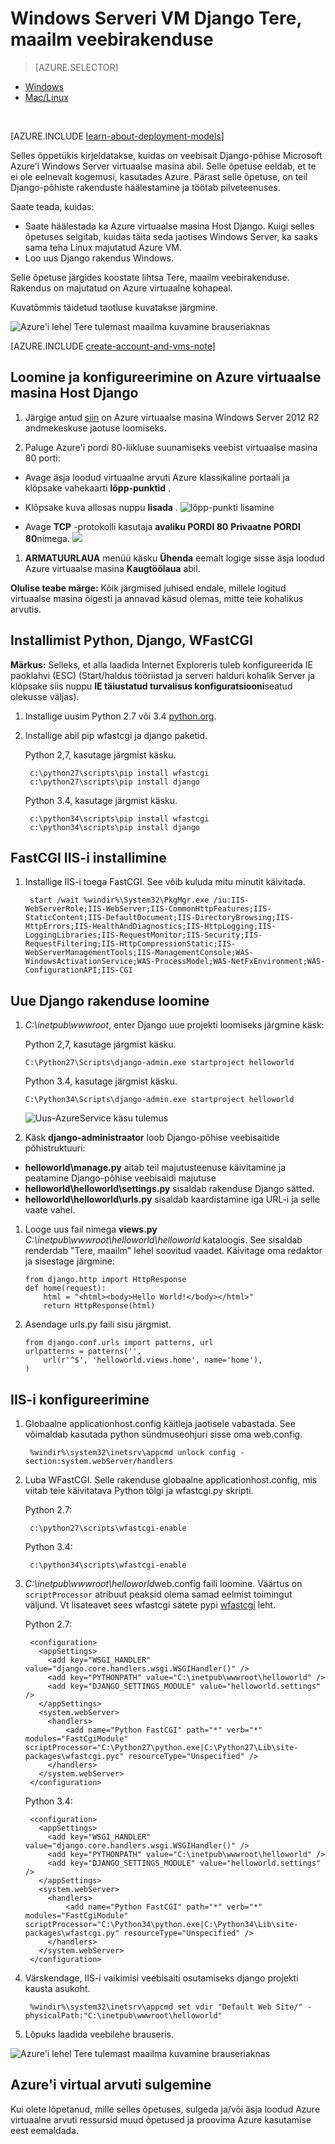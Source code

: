 <properties
    pageTitle="Python web app Django | Microsoft Azure'i"
    description="Selle õpetuse õpetab, kuidas majutada Django põhinev veebisaiti Azure Windows Server 2012 R2 andmekeskuse virtuaalse masina näidise klassikaline juurutamise abil."
    services="virtual-machines-windows"
    documentationCenter="python"
    authors="huguesv"
    manager="wpickett"
    editor=""
    tags="azure-service-management"/>


<tags 
    ms.service="virtual-machines-windows" 
    ms.workload="web" 
    ms.tgt_pltfrm="vm-windows" 
    ms.devlang="python" 
    ms.topic="article" 
    ms.date="08/04/2015" 
    ms.author="huvalo"/>


# <a name="django-hello-world-web-application-on-a-windows-server-vm"></a>Windows Serveri VM Django Tere, maailm veebirakenduse

> [AZURE.SELECTOR]
- [Windows](virtual-machines-windows-classic-python-django-web-app.md)
- [Mac/Linux](virtual-machines-linux-python-django-web-app.md)

<br>

[AZURE.INCLUDE [learn-about-deployment-models](../../includes/learn-about-deployment-models-classic-include.md)]
 

Selles õppetükis kirjeldatakse, kuidas on veebisait Django-põhise Microsoft Azure'i Windows Server virtuaalse masina abil. Selle õpetuse eeldab, et te ei ole eelnevalt kogemusi, kasutades Azure. Pärast selle õpetuse, on teil Django-põhiste rakenduste häälestamine ja töötab pilveteenuses.

Saate teada, kuidas:

* Saate häälestada ka Azure virtuaalse masina Host Django. Kuigi selles õpetuses selgitab, kuidas täita seda jaotises Windows Server, ka saaks sama teha Linux majutatud Azure VM.
* Loo uus Django rakendus Windows.

Selle õpetuse järgides koostate lihtsa Tere, maailm veebirakenduse. Rakendus on majutatud on Azure virtuaalne kohapeal.

Kuvatõmmis täidetud taotluse kuvatakse järgmine.

![Azure'i lehel Tere tulemast maailma kuvamine brauseriaknas][1]

[AZURE.INCLUDE [create-account-and-vms-note](../../includes/create-account-and-vms-note.md)]

## <a name="creating-and-configuring-an-azure-virtual-machine-to-host-django"></a>Loomine ja konfigureerimine on Azure virtuaalse masina Host Django

1. Järgige antud [siin](virtual-machines-windows-classic-tutorial.md) on Azure virtuaalse masina Windows Server 2012 R2 andmekeskuse jaotuse loomiseks.

1. Paluge Azure'i pordi 80-liikluse suunamiseks veebist virtuaalse masina 80 porti:
 - Avage äsja loodud virtuaalne arvuti Azure klassikaline portaali ja klõpsake vahekaarti **lõpp-punktid** .
 - Klõpsake kuva allosas nuppu **lisada** .
    ![lõpp-punkti lisamine](./media/virtual-machines-windows-classic-python-django-web-app/django-helloworld-addendpoint.png)

 - Avage **TCP** -protokolli kasutaja **avaliku PORDI 80** **Privaatne PORDI 80**nimega.
![][port80]
1. **ARMATUURLAUA** menüü käsku **Ühenda** eemalt logige sisse äsja loodud Azure virtuaalse masina **Kaugtöölaua** abil.  

**Olulise teabe märge:** Kõik järgmised juhised endale, millele logitud virtuaalse masina õigesti ja annavad käsud olemas, mitte teie kohalikus arvutis.

## <a id="setup"> </a>Installimist Python, Django, WFastCGI

**Märkus:** Selleks, et alla laadida Internet Exploreris tuleb konfigureerida IE paoklahvi (ESC) (Start/haldus tööriistad ja serveri halduri kohalik Server ja klõpsake siis nuppu **IE täiustatud turvalisus konfiguratsiooni**seatud olekusse väljas).

1. Installige uusim Python 2.7 või 3.4 [python.org][].
1. Installige abil pip wfastcgi ja django paketid.

    Python 2,7, kasutage järgmist käsku.

        c:\python27\scripts\pip install wfastcgi
        c:\python27\scripts\pip install django

    Python 3.4, kasutage järgmist käsku.

        c:\python34\scripts\pip install wfastcgi
        c:\python34\scripts\pip install django

## <a name="installing-iis-with-fastcgi"></a>FastCGI IIS-i installimine

1. Installige IIS-i toega FastCGI.  See võib kuluda mitu minutit käivitada.

        start /wait %windir%\System32\PkgMgr.exe /iu:IIS-WebServerRole;IIS-WebServer;IIS-CommonHttpFeatures;IIS-StaticContent;IIS-DefaultDocument;IIS-DirectoryBrowsing;IIS-HttpErrors;IIS-HealthAndDiagnostics;IIS-HttpLogging;IIS-LoggingLibraries;IIS-RequestMonitor;IIS-Security;IIS-RequestFiltering;IIS-HttpCompressionStatic;IIS-WebServerManagementTools;IIS-ManagementConsole;WAS-WindowsActivationService;WAS-ProcessModel;WAS-NetFxEnvironment;WAS-ConfigurationAPI;IIS-CGI

## <a name="creating-a-new-django-application"></a>Uue Django rakenduse loomine

1.  *C:\inetpub\wwwroot*, enter Django uue projekti loomiseks järgmine käsk:

    Python 2,7, kasutage järgmist käsku.

        C:\Python27\Scripts\django-admin.exe startproject helloworld

    Python 3.4, kasutage järgmist käsku.

        C:\Python34\Scripts\django-admin.exe startproject helloworld

    ![Uus-AzureService käsu tulemus](./media/virtual-machines-windows-classic-python-django-web-app/django-helloworld-cmd-new-azure-service.png)

1.  Käsk **django-administraator** loob Django-põhise veebisaitide põhistruktuuri:

  -   **helloworld\manage.py** aitab teil majutusteenuse käivitamine ja peatamine Django-põhise veebisaidi majutuse
  -   **helloworld\helloworld\settings.py** sisaldab rakenduse Django sätted.
  -   **helloworld\helloworld\urls.py** sisaldab kaardistamine iga URL-i ja selle vaate vahel.

1.  Looge uus fail nimega **views.py** *C:\inetpub\wwwroot\helloworld\helloworld* kataloogis. See sisaldab renderdab "Tere, maailm" lehel soovitud vaadet. Käivitage oma redaktor ja sisestage järgmine:

        from django.http import HttpResponse
        def home(request):
            html = "<html><body>Hello World!</body></html>"
            return HttpResponse(html)

1.  Asendage urls.py faili sisu järgmist.

        from django.conf.urls import patterns, url
        urlpatterns = patterns('',
            url(r'^$', 'helloworld.views.home', name='home'),
        )

## <a name="configuring-iis"></a>IIS-i konfigureerimine

1. Globaalne applicationhost.config käitleja jaotisele vabastada.  See võimaldab kasutada python sündmuseohjuri sisse oma web.config.

        %windir%\system32\inetsrv\appcmd unlock config -section:system.webServer/handlers

1. Luba WFastCGI.  Selle rakenduse globaalne applicationhost.config, mis viitab teie käivitatava Python tõlgi ja wfastcgi.py skripti.

    Python 2.7:

        c:\python27\scripts\wfastcgi-enable

    Python 3.4:

        c:\python34\scripts\wfastcgi-enable

1. *C:\inetpub\wwwroot\helloworld*web.config faili loomine.  Väärtus on `scriptProcessor` atribuut peaksid olema samad eelmist toimingut väljund.  Vt lisateavet sees wfastcgi sätete pypi [wfastcgi][] leht.

    Python 2.7:

        <configuration>
          <appSettings>
            <add key="WSGI_HANDLER" value="django.core.handlers.wsgi.WSGIHandler()" />
            <add key="PYTHONPATH" value="C:\inetpub\wwwroot\helloworld" />
            <add key="DJANGO_SETTINGS_MODULE" value="helloworld.settings" />
          </appSettings>
          <system.webServer>
            <handlers>
                <add name="Python FastCGI" path="*" verb="*" modules="FastCgiModule" scriptProcessor="C:\Python27\python.exe|C:\Python27\Lib\site-packages\wfastcgi.pyc" resourceType="Unspecified" />
            </handlers>
          </system.webServer>
        </configuration>

    Python 3.4:

        <configuration>
          <appSettings>
            <add key="WSGI_HANDLER" value="django.core.handlers.wsgi.WSGIHandler()" />
            <add key="PYTHONPATH" value="C:\inetpub\wwwroot\helloworld" />
            <add key="DJANGO_SETTINGS_MODULE" value="helloworld.settings" />
          </appSettings>
          <system.webServer>
            <handlers>
                <add name="Python FastCGI" path="*" verb="*" modules="FastCgiModule" scriptProcessor="C:\Python34\python.exe|C:\Python34\Lib\site-packages\wfastcgi.py" resourceType="Unspecified" />
            </handlers>
          </system.webServer>
        </configuration>

1. Värskendage, IIS-i vaikimisi veebisaiti osutamiseks django projekti kausta asukoht.

        %windir%\system32\inetsrv\appcmd set vdir "Default Web Site/" -physicalPath:"C:\inetpub\wwwroot\helloworld"

1. Lõpuks laadida veebilehe brauseris.

![Azure'i lehel Tere tulemast maailma kuvamine brauseriaknas][1]


## <a name="shutting-down-your-azure-virtual-machine"></a>Azure'i virtual arvuti sulgemine

Kui olete lõpetanud, mille selles õpetuses, sulgeda ja/või äsja loodud Azure virtuaalne arvuti ressursid muud õpetused ja proovima Azure kasutamise eest eemaldada.

[1]: ./media/virtual-machines-windows-classic-python-django-web-app/django-helloworld-browser-azure.png

[port80]: ./media/virtual-machines-windows-classic-python-django-web-app/django-helloworld-port80.png

[Web Platform Installer]: http://www.microsoft.com/web/downloads/platform.aspx
[Python.org]: https://www.python.org/downloads/
[wfastcgi]: https://pypi.python.org/pypi/wfastcgi
